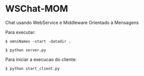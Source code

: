 # WSChat-MOM
Chat usando WebService e Middleware Orientado à Mensagens


Para executar:

```
$ omniNames -start -datadir .
```

```
$ python server.py
```

Para iniciar a execucao do cliente:
```
$ python start_client.py
```